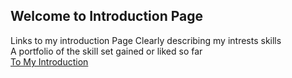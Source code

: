 ## Welcome to Introduction Page
Links to my introduction Page Clearly describing my intrests skills<br>
A portfolio of the skill set gained or liked so far<br>
[To My Introduction](https://darknez07.github.io/AboutMe/)
